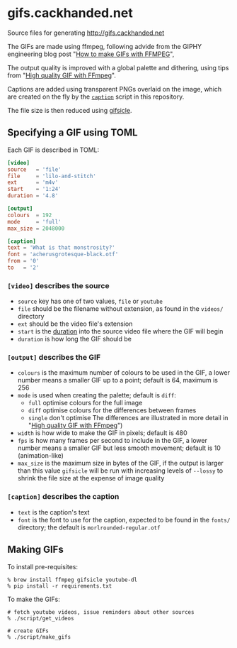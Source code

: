 gifs.cackhanded.net
===================

Source files for generating http://gifs.cackhanded.net

The GIFs are made using ffmpeg, following advide from the GIPHY engineering
blog post "[How to make GIFs with FFMPEG][how]",

[how]: https://engineering.giphy.com/how-to-make-gifs-with-ffmpeg/

The output quality is improved with a global palette and dithering, using
tips from "[High quality GIF with FFmpeg][quality]".

[quality]: http://blog.pkh.me/p/21-high-quality-gif-with-ffmpeg.html

Captions are added using transparent PNGs overlaid on the image,
which are created on the fly by the [`caption`](bin/caption) script
in this repository.

The file size is then reduced using
[gifsicle](https://www.lcdf.org/gifsicle/).

## Specifying a GIF using TOML

Each GIF is described in TOML:

```toml
[video]
source   = 'file'
file     = 'lilo-and-stitch'
ext      = 'm4v'
start    = '1:24'
duration = '4.8'

[output]
colours  = 192
mode     = 'full'
max_size = 2048000

[caption]
text = 'What is that monstrosity?'
font = 'acherusgrotesque-black.otf'
from = '0'
to   = '2'
```

### `[video]` describes the source

* `source` key has one of two values, `file` or `youtube`
* `file` should be the filename without extension, 
  as found in the `videos/` directory
* `ext` should be the video file's extension
* `start` is the [duration][dur] into the source video file where the
  GIF will begin
* `duration` is how long the GIF should be

[dur]: http://ffmpeg.org/ffmpeg-utils.html#time-duration-syntax


### `[output]` describes the GIF

* `colours` is the maximum number of colours to be used in the GIF,
  a lower number means a smaller GIF up to a point; default is 64,
  maximum is 256
* `mode` is used when creating the palette; default is `diff`:
    * `full` optimise colours for the full image
    * `diff` optimise colours for the differences between frames
    * `single` don't optimise
  The differences are illustrated in more detail in
  "[High quality GIF with FFmpeg][quality]")
* `width` is how wide to make the GIF in pixels; default is 480
* `fps` is how many frames per second to include in the GIF, a lower
  number means a smaller GIF but less smooth movement; default
  is 10 (animation-like)
* `max_size` is the maximum size in bytes of the GIF, if the output is
  larger than this value `gifsicle` will be run with increasing levels
  of `--lossy` to shrink the file size at the expense of image quality

### `[caption]` describes the caption

* `text` is the caption's text
* `font` is the font to use for the caption, expected to be found in the
  `fonts/` directory; the default is `morlrounded-regular.otf`


## Making GIFs

To install pre-requisites:

    % brew install ffmpeg gifsicle youtube-dl
    % pip install -r requirements.txt

To make the GIFs:

    # fetch youtube videos, issue reminders about other sources
    % ./script/get_videos

    # create GIFs
    % ./script/make_gifs
